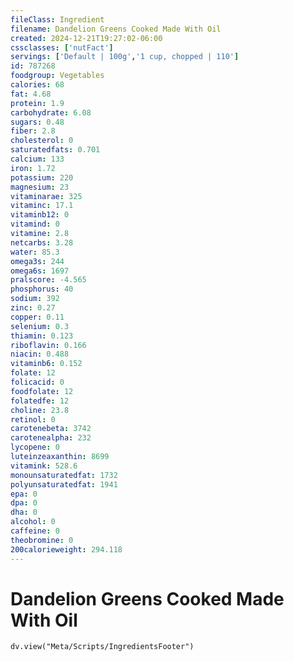 ```yaml
---
fileClass: Ingredient
filename: Dandelion Greens Cooked Made With Oil
created: 2024-12-21T19:27:02-06:00
cssclasses: ['nutFact']
servings: ['Default | 100g','1 cup, chopped | 110']
id: 787268
foodgroup: Vegetables
calories: 68
fat: 4.68
protein: 1.9
carbohydrate: 6.08
sugars: 0.48
fiber: 2.8
cholesterol: 0
saturatedfats: 0.701
calcium: 133
iron: 1.72
potassium: 220
magnesium: 23
vitaminarae: 325
vitaminc: 17.1
vitaminb12: 0
vitamind: 0
vitamine: 2.8
netcarbs: 3.28
water: 85.3
omega3s: 244
omega6s: 1697
pralscore: -4.565
phosphorus: 40
sodium: 392
zinc: 0.27
copper: 0.11
selenium: 0.3
thiamin: 0.123
riboflavin: 0.166
niacin: 0.488
vitaminb6: 0.152
folate: 12
folicacid: 0
foodfolate: 12
folatedfe: 12
choline: 23.8
retinol: 0
carotenebeta: 3742
carotenealpha: 232
lycopene: 0
luteinzeaxanthin: 8699
vitamink: 528.6
monounsaturatedfat: 1732
polyunsaturatedfat: 1941
epa: 0
dpa: 0
dha: 0
alcohol: 0
caffeine: 0
theobromine: 0
200calorieweight: 294.118
---
```


# Dandelion Greens Cooked Made With Oil

```dataviewjs
dv.view("Meta/Scripts/IngredientsFooter")
```